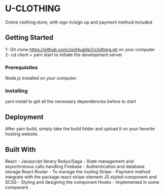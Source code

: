 # U-CLOTHING
Online clothing store, with sign in/sign up and payment method included

## Getting Started
1- Git clone https://github.com/JonHualde/Uclothing.git on your computer
2- cd client + yarn start to initiate the development server

### Prerequisites
Node.js installed on your computer.

### Installing
yarn install to get all the necessary dependencies before to start

## Deployment
After yarn build, simply take the build folder and upload it on your
favorite hosting website.

## Built With
React - Javascript library
Redux/Saga - State management and asynchronous calls handling
Firebase - Authentication and database storage
React Router - To manage the routing
Stripe - Payment method integrate with the package react-stripe-element
JS styled-component and SCSS - Styling and designing the component
Hooks - Implemented in some component .
